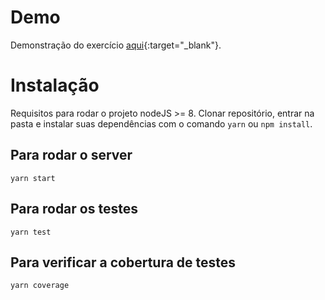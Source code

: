 # Demo

Demonstração do exercício [aqui](https://api-nrenard.herokuapp.com){:target="\_blank"}.

# Instalação

Requisitos para rodar o projeto nodeJS >= 8. Clonar repositório, entrar na pasta e instalar suas dependências com o comando `yarn` ou `npm install`.

## Para rodar o server

```
yarn start
```

## Para rodar os testes

```
yarn test
```

## Para verificar a cobertura de testes

```
yarn coverage
```
